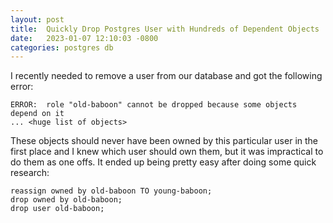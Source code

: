 ```yaml
---
layout: post
title:  Quickly Drop Postgres User with Hundreds of Dependent Objects
date:   2023-01-07 12:10:03 -0800
categories: postgres db
---
```


I recently needed to remove a user from our database and got the following error:

```
ERROR:  role "old-baboon" cannot be dropped because some objects depend on it
... <huge list of objects>
```

These objects should never have been owned by this particular user in the first place 
and I knew which user should own them, but it was impractical to do them as one offs.
It ended up being pretty easy after doing some quick research:

```
reassign owned by old-baboon TO young-baboon; 
drop owned by old-baboon;
drop user old-baboon;
```

